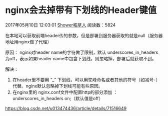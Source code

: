 # nginx会去掉带有下划线的Header键值

2017年05月10日 12:03:01 [Shower稻草人](https://me.csdn.net/u013474436) 阅读数：5824

  

在本地可以获取前端header传的参数，但是部署到服务器获取的就是null（服务器地址用nginx做了代理）

原因： 
nginx对header name的字符做了限制，默认 underscores_in_headers 为off，表示如果header name中包含下划线，则忽略掉，部署后就获取不到。

解决：

1. 在header里不要用 “_” 下划线，可以用驼峰命名或者其他的符号（如减号-）代替。nginx默认忽略掉下划线可能有些原因。
2. 在nginx里的 nginx.conf文件中配置http的部分添加 ： underscores_in_headers on;（默认值是off）



<https://blog.csdn.net/u013474436/article/details/71516649>

